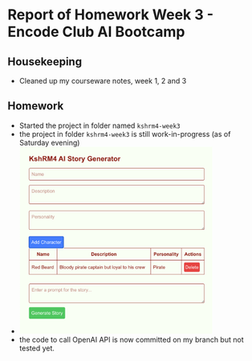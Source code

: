 # Report of Homework Week 3 - Encode Club AI Bootcamp
## Housekeeping
- Cleaned up my courseware notes, week 1, 2 and 3
## Homework
- Started the project in folder named `kshrm4-week3`
- the project in folder `kshrm4-week3` is still work-in-progress (as of Saturday evening)
- <img src="./images/20250322-WiP.png" width="80%" height="80%">
- the code to call OpenAI API is now committed on my branch but not tested yet.